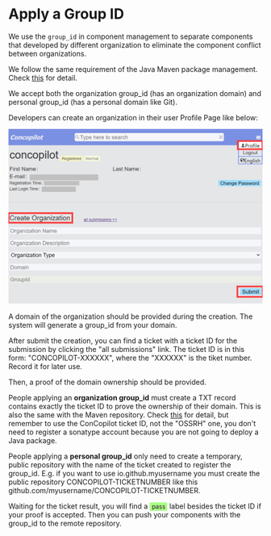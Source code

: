 # Apply a Group ID

We use the `group_id` in component management to separate components that developed by different organization to eliminate the component conflict between organizations.

We follow the same requirement of the Java Maven package management.
Check [this](https://central.sonatype.org/publish/requirements/coordinates/) for detail.

We accept both the organization group_id (has an organization domain) and personal group_id (has a personal domain like Git).

Developers can create an organization in their user Profile Page like below:

![Create Organization](../assets/create_org.png)

A domain of the organization should be provided during the creation.
The system will generate a group_id from your domain.

After submit the creation, you can find a ticket with a ticket ID for the submission by clicking the "all submissions" link.
The ticket ID is in this form: "CONCOPILOT-XXXXXX", where the "XXXXXX" is the tiket number. Record it for later use.

Then, a proof of the domain ownership should be provided.

People applying an **organization group_id** must create a TXT record contains exactly the ticket ID to prove the ownership of their domain.
This is also the same with the Maven repository.
Check [this](https://central.sonatype.org/faq/how-to-set-txt-record/) for detail,
but remember to use the ConCopilot ticket ID, not the "OSSRH" one,
you don't need to register a sonatype account because you are not going to deploy a Java package.

People applying a **personal group_id** only need to create a temporary, public repository with the name of the ticket created to register the group_id.
E.g. if you want to use io.github.myusername you must create the public repository CONCOPILOT-TICKETNUMBER like this github.com/myusername/CONCOPILOT-TICKETNUMBER.

Waiting for the ticket result,
you will find a <span style="background-color: #aaff88; color: #321624; padding: 1px 4px; font-size: 12px; border-radius: 2px;">pass</span> label besides the ticket ID if your proof is accepted.
Then you can push your components with the group_id to the remote repository.

